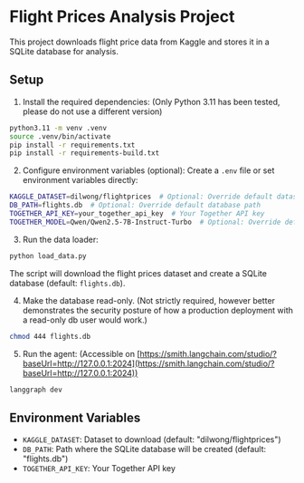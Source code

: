 # Flight Prices Analysis Project

This project downloads flight price data from Kaggle and stores it in a SQLite database for analysis.

## Setup

1. Install the required dependencies: (Only Python 3.11 has been tested, please do not use a different version)
```bash
python3.11 -m venv .venv
source .venv/bin/activate
pip install -r requirements.txt
pip install -r requirements-build.txt
```

2. Configure environment variables (optional):
Create a `.env` file or set environment variables directly:
```bash
KAGGLE_DATASET=dilwong/flightprices  # Optional: Override default dataset
DB_PATH=flights.db  # Optional: Override default database path
TOGETHER_API_KEY=your_together_api_key  # Your Together API key
TOGETHER_MODEL=Qwen/Qwen2.5-7B-Instruct-Turbo  # Optional: Override default model
```

3. Run the data loader:
```bash
python load_data.py
```

The script will download the flight prices dataset and create a SQLite database (default: `flights.db`).

4. Make the database read-only. (Not strictly required, however better demonstrates the security posture of how a production deployment with a read-only db user would work.)
```bash
chmod 444 flights.db
```

5. Run the agent: (Accessible on [https://smith.langchain.com/studio/?baseUrl=http://127.0.0.1:2024](https://smith.langchain.com/studio/?baseUrl=http://127.0.0.1:2024))
```bash
langgraph dev
```


## Environment Variables

- `KAGGLE_DATASET`: Dataset to download (default: "dilwong/flightprices")
- `DB_PATH`: Path where the SQLite database will be created (default: "flights.db")
- `TOGETHER_API_KEY`: Your Together API key
